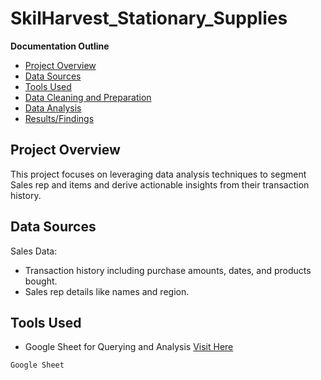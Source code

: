# SkilHarvest_Stationary_Supplies


**Documentation Outline**
- [Project Overview](#project-overview)
- [Data Sources](#data-sources)
- [Tools Used](#tools-used)
- [Data Cleaning and Preparation](#data-cleaning-and-preparation)
- [Data Analysis](#data-analysis)
- [Results/Findings](#results-findings)


## Project Overview
  This project focuses on leveraging data analysis techniques to segment Sales rep and items and derive actionable insights from their transaction history.

## Data Sources
Sales Data:
- Transaction history including purchase amounts, dates, and products bought.
- Sales rep details like names and region.

## Tools Used
- Google Sheet for Querying and Analysis [Visit Here]([https.google.com](https://docs.google.com/spreadsheets/u/0/))


```
Google Sheet
```
